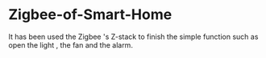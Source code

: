 # Zigbee-of-Smart-Home
It has been used the Zigbee 's Z-stack to finish the simple function such as open the light , the fan and the alarm.
